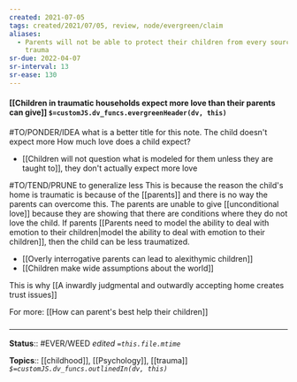 ```yaml
---
created: 2021-07-05
tags: created/2021/07/05, review, node/evergreen/claim
aliases:
  - Parents will not be able to protect their children from every source of
    trauma
sr-due: 2022-04-07
sr-interval: 13
sr-ease: 130
---
```


#### [[Children in traumatic households expect more love than their parents can give]] `$=customJS.dv_funcs.evergreenHeader(dv, this)`

#TO/PONDER/IDEA what is a better title for this note. The child doesn't expect more
How much love does a child expect?

- [[Children will not question what is modeled for them unless they are taught to]], they don't actually expect more love

#TO/TEND/PRUNE to generalize less
This is because the reason the child's home is traumatic is because of the [[parents]] and there is no way the parents can overcome this.
The parents are unable to give [[unconditional love]] because they are showing that there are conditions where they do not love the child. If parents [[Parents need to model the ability to deal with emotion to their children|model the ability to deal with emotion to their children]], then the child can be less traumatized.

- [[Overly interrogative parents can lead to alexithymic children]]
- [[Children make wide assumptions about the world]]

This is why [[A inwardly judgmental and outwardly accepting home creates trust issues]]

For more: [[How can parent's best help their children]]

### <hr class="footnote"/>

**Status**:: #EVER/WEED 
*edited `=this.file.mtime`*

**Topics**:: [[childhood]], [[Psychology]], [[trauma]]
*`$=customJS.dv_funcs.outlinedIn(dv, this)`*
